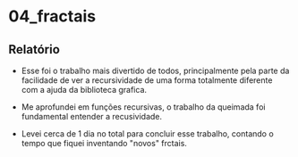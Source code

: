 # 04_fractais

## Relatório

* Esse foi o trabalho mais divertido de todos, principalmente pela parte da facilidade de ver a recursividade de uma forma totalmente diferente com a ajuda da biblioteca grafica. 

* Me aprofundei em funções recursivas, o trabalho da queimada foi fundamental entender a recusividade.

* Levei cerca de 1 dia no total para concluir esse trabalho, contando o tempo que fiquei inventando "novos" frctais.



